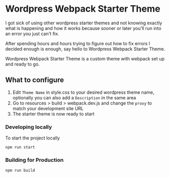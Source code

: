# Wordpress Webpack Starter Theme
I got sick of using other wordpress starter themes and not knowing exactly what is happening and how it works because sooner or later you'll run into an error you just can't fix.

After spending hours and hours trying to figure out how to fix errors I decided enough is enough, say hello to Wordpress Webpack Starter Theme.

Wordpress Webpack Starter Theme is a custom theme with webpack set up and ready to go.

## What to configure

1. Edit `Theme Name` in style.css to your desired wordpress theme name, optionally you can also add a `Description` in the same area
2. Go to resources > build > webpack.dev.js and change the `proxy` to match your development site URL
3. The starter theme is now ready to start

### Developing locally
To start the project locally
```
npm run start
```

### Building for Production
```
npm run build
```



